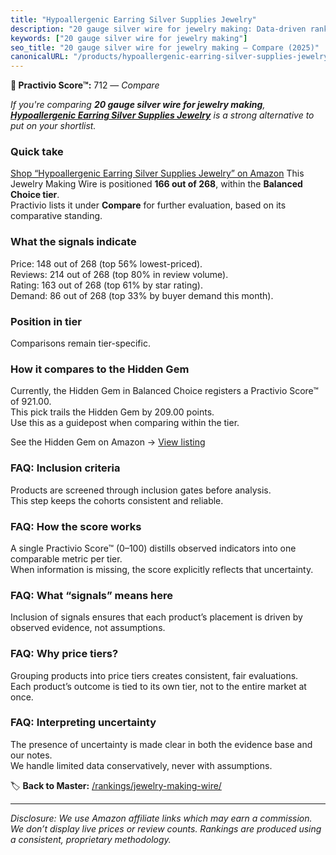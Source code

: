 ```yaml
---
title: "Hypoallergenic Earring Silver Supplies Jewelry"
description: "20 gauge silver wire for jewelry making: Data-driven ranking using the Practivio Score™. Positioned by quality, value, demand, findability, momentum."
keywords: ["20 gauge silver wire for jewelry making"]
seo_title: "20 gauge silver wire for jewelry making — Compare (2025)"
canonicalURL: "/products/hypoallergenic-earring-silver-supplies-jewelry-B0F3NQSM87/"
---
```


**🛒 Practivio Score™:** 712 — _Compare_


*If you're comparing **20 gauge silver wire for jewelry making**, **[Hypoallergenic Earring Silver Supplies Jewelry](https://www.amazon.com/dp/B0F3NQSM87?tag=practivio-20)** is a strong alternative to put on your shortlist.*
### Quick take
[Shop “Hypoallergenic Earring Silver Supplies Jewelry” on Amazon](https://www.amazon.com/dp/B0F3NQSM87?tag=practivio-20)
This Jewelry Making Wire is positioned **166 out of 268**, within the **Balanced Choice tier**.  
Practivio lists it under **Compare** for further evaluation, based on its comparative standing.

### What the signals indicate
Price: 148 out of 268 (top 56% lowest-priced).  
Reviews: 214 out of 268 (top 80% in review volume).  
Rating: 163 out of 268 (top 61% by star rating).  
Demand: 86 out of 268 (top 33% by buyer demand this month).

### Position in tier
Comparisons remain tier-specific.

### How it compares to the Hidden Gem
Currently, the Hidden Gem in Balanced Choice registers a Practivio Score™ of 921.00.  
This pick trails the Hidden Gem by 209.00 points.  
Use this as a guidepost when comparing within the tier.  

See the Hidden Gem on Amazon → [View listing](https://www.amazon.com/dp/B000P42O3C?tag=practivio-20)

### FAQ: Inclusion criteria
Products are screened through inclusion gates before analysis.  
This step keeps the cohorts consistent and reliable.

### FAQ: How the score works
A single Practivio Score™ (0–100) distills observed indicators into one comparable metric per tier.  
When information is missing, the score explicitly reflects that uncertainty.

### FAQ: What “signals” means here
Inclusion of signals ensures that each product’s placement is driven by observed evidence, not assumptions.

### FAQ: Why price tiers?
Grouping products into price tiers creates consistent, fair evaluations.  
Each product’s outcome is tied to its own tier, not to the entire market at once.

### FAQ: Interpreting uncertainty
The presence of uncertainty is made clear in both the evidence base and our notes.  
We handle limited data conservatively, never with assumptions.

<!-- Missing template for Compare/CompareWithinPriceClass -->


🏷️ **Back to Master:** [/rankings/jewelry-making-wire/](/rankings/jewelry-making-wire/)

---
_Disclosure: We use Amazon affiliate links which may earn a commission. We don’t display live prices or review counts. Rankings are produced using a consistent, proprietary methodology._
